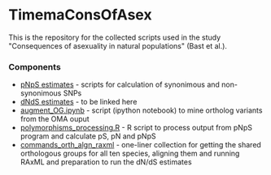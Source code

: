 # TimemaConsOfAsex

This is the repository for the collected scripts used in the study "Consequences of asexuality in natural populations" (Bast et al.).


### Components

- [pNpS estimates](pNpS) - scripts for calculation of synonimous and non-synonimous SNPs
- [dNdS estimates](https://github.com/AsexGenomeEvol/dN-dS-ratio-estimates) - to be linked here
- [augment_OG.ipynb](augment_OG.ipynb) - script (ipython notebook) to mine ortholog variants from the OMA ouput
- [polymorphisms_processing.R](polymorphisms_processing.R) - R script to process output from pNpS program and calculate pS, pN and pNpS
- [commands_orth_algn_raxml](commands_orth_algn_raxml) - one-liner collection for getting the shared orthologous groups for all ten species, aligning them and running RAxML and preparation to run the dN/dS estimates

